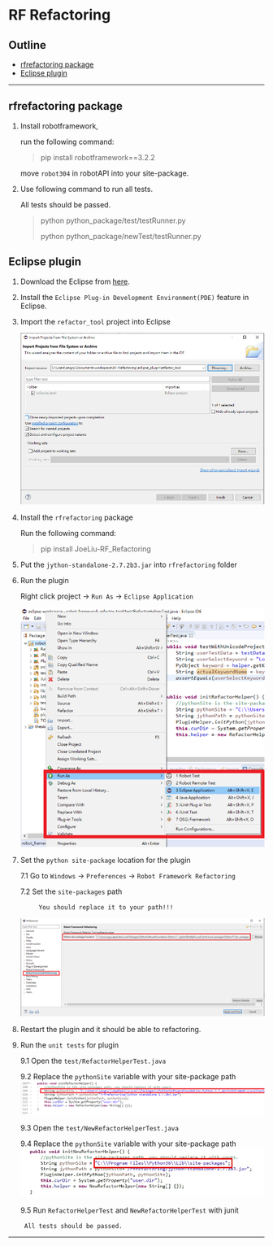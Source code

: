 # RF Refactoring

## Outline

* [rfrefactoring package](#rfrefactoring-package)
* [Eclipse plugin](#eclipse-plugin)
---
## rfrefactoring package
1. Install robotframework,

    run the following command:
    > pip install robotframework==3.2.2

    move `robot304` in robotAPI into your site-package.

2. Use following command to run all tests.

    All tests should be passed.
    > python python_package/test/testRunner.py
    > 
    > python python_package/newTest/testRunner.py

## Eclipse plugin
1. Download the Eclipse from [here](https://www.eclipse.org/downloads/).

2. Install the `Eclipse Plug-in Development Environment(PDE)` feature in Eclipse.

3. Import the `refactor_tool` project into Eclipse

    ![Import project](picture/import_plugin_project.PNG)

4. Install the `rfrefactoring` package

    Run the following command:
    > pip install JoeLiu-RF_Refactoring

5. Put the `jython-standalone-2.7.2b3.jar` into `rfrefactoring` folder 

6. Run the plugin

    Right click project -> `Run As` -> `Eclipse Application `

    ![run plugin](/picture/run_plugin.png)

7. Set the `python site-package` location for the plugin

    7.1 Go to `Windows` -> `Preferences` -> `Robot Framework Refactoring`

    7.2 Set the `site-packages` path
    
            You should replace it to your path!!!

    ![](/picture/set_site_package_location.PNG)

8. Restart the plugin and it should be able to refactoring.

9. Run the `unit tests` for plugin

    9.1 Open the `test/RefactorHelperTest.java`

    9.2 Replace the `pythonSite` variable with your site-package path
    ![](/picture/replace_site_package_path_in_test.png)
    
    9.3 Open the `test/NewRefactorHelperTest.java`
    
    9.4 Replace the `pythonSite` variable with your site-package path
    ![](/picture/replace_site_package_path_in_new_test.png)

    9.5 Run `RefactorHelperTest` and `NewRefactorHelperTest` with junit

        All tests should be passed.
---

